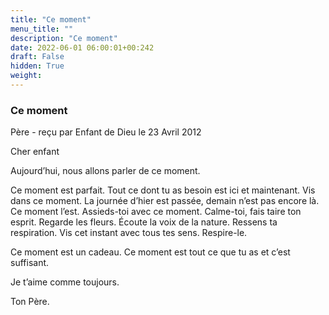 ```yaml
---
title: "Ce moment"
menu_title: ""
description: "Ce moment"
date: 2022-06-01 06:00:01+00:242
draft: False
hidden: True
weight:
---
```

### Ce moment

Père - reçu par Enfant de Dieu le 23 Avril 2012

Cher enfant

Aujourd’hui, nous allons parler de ce moment.

Ce moment est parfait. Tout ce dont tu as besoin est ici et maintenant. Vis dans ce moment. La journée d’hier est passée, demain n’est pas encore là. Ce moment l’est. Assieds-toi avec ce moment. Calme-toi, fais taire ton esprit. Regarde les fleurs. Écoute la voix de la nature. Ressens ta respiration. Vis cet instant avec tous tes sens. Respire-le.

Ce moment est un cadeau. Ce moment est tout ce que tu as et c’est suffisant.

Je t’aime comme toujours.

Ton Père.



